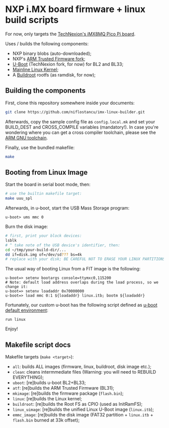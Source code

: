 # NXP i.MX board firmware + linux build scripts 

For now, only targets the [TechNexion's iMX8MQ Pico Pi
board](https://www.technexion.com/products/system-on-modules/evk/pico-pi-imx8m/).

Uses / builds the following components:

* NXP binary blobs (auto-downloaded);
* NXP's [ARM Trusted Firmware fork](https://github.com/nxp-imx/imx-atf);
* [U-Boot](https://github.com/TechNexion/u-boot-tn-imx) (TechNexion fork, for now) for BL2 and BL33;
* [Mainline Linux Kernel](https://www.kernel.org);
* A [Buildroot](https://www.kernel.org) rootfs (as ramdisk, for now);

## Building the components

First, clone this repository somewhere inside your documents:
```sh
git clone https://github.com/niflostancu/imx-linux-builder.git
```

Afterwards, copy the sample config file as `config.local.mk` and set your BUILD_DEST and CROSS_COMPILE variables (mandatory!).
In case you're wondering where you can get a cross compiler toolchain, please see
the [ARM GNU
toolchain](https://developer.arm.com/downloads/-/arm-gnu-toolchain-downloads/).

Finally, use the bundled makefile:
```sh
make
```

## Booting from Linux Image

Start the board in serial boot mode, then:
```sh
# use the builtin makefile target:
make uuu_spl
```

Afterwards, in u-boot, start the USB Mass Storage program:
```
u-boot> ums mmc 0
```

Burn the disk image:
```sh
# first, print your block devices:
lsblk
# ^ take note of the USB device's identifier, then:
cd ~/tmp/your-build-dir/...
dd if=disk.img of=/dev/sd??? bs=4k
# replace with your disk; BE CAREFUL NOT TO ERASE YOUR LINUX PARTITIONS!
```

The usual way of booting Linux from a FIT image is the following:
```
u-boot=> setenv bootargs console=ttymxc0,115200
# Note: default load address overlaps during the load process, so we change it:
u-boot=> setenv loadaddr 0x70000000
u-boot=> load mmc 0:1 ${loadaddr} linux.itb; bootm ${loadaddr}
```

Fortunately, our custom u-boot has the following script defined as [u-boot default environment](./configs/uboot-default.env):
```
run linux
```

Enjoy!

## Makefile script docs

Makefile targets (`make <target>`):

* `all`: builds ALL images (firmware, linux, buildroot, disk image etc.);
* `clean`: cleans intermmediate files (Warning: you will need to REBUILD EVERYTHING);
* `uboot`: [re]builds u-boot BL2+BL33;
* `atf`: [re]builds the ARM Trusted Firmware (BL31);
* `mkimage`: [re]builds the firmware package (`flash.bin`);
* `linux`: [re]builds the Linux kernel;
* `buildroot`: [re]builds the Root FS as CPIO (used as InitRamFS);
* `linux_uimage`: [re]builds the unified Linux U-Boot image (`linux.itb`);
* `emmc_image`: [re]builds the disk image (FAT32 partition + `linux.itb` + `flash.bin` burned at 33k offset);
